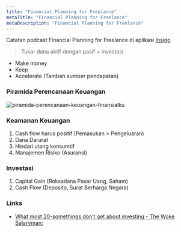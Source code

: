 ```yaml
---
title: "Financial Planning for Freelance"
metaTitle: "Financial Planning for Freelance"
metaDescription: "Financial Planning for Freelance"
---
```


Catatan podcast Financial Planning for Freelance di aplikasi [Insigo](https://play.google.com/store/apps/details?id=id.co.inspigo.android.production)

> Tukar dana aktif dengan pasif + investasi

- Make money
- Keep
- Accelerate (Tambah sumber pendapatan)

### Piramida Perencanaan Keuangan

![piramida-perencanaan-keuangan-finansialku](../images/piramida-perencanaan-keuangan-finansialku.jpg)

### Keamanan Keuangan

1. Cash flow harus positif (Pemasukan > Pengeluaran)
2. Dana Darurat
3. Hindari utang konsumtif
4. Manajemen Risiko (Asuransi)

### Investasi

1. Capital Gain (Reksadana Pasar Uang, Saham)
2. Cash Flow (Deposito, Surat Berharga Negara)

### Links

- [What most 20-somethings don’t get about investing - The Woke Salaryman:](https://thewokesalaryman.com/2019/07/13/what-most-20-somethings-dont-get-about-investing)
